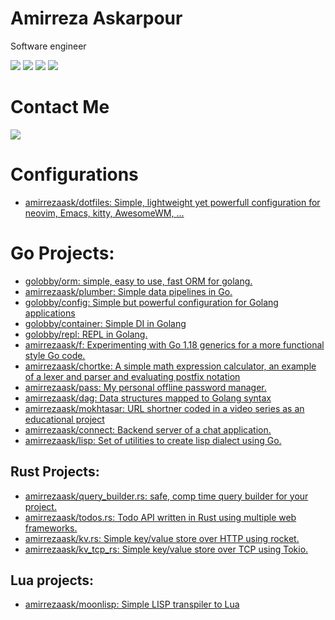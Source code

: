 # Amirreza Askarpour
Software engineer

[![](https://img.shields.io/badge/-go-orange?style=for-the-badge&logo=go)](https://go.dev/)
[![](https://img.shields.io/badge/-rust-orange?style=for-the-badge&logo=rust)](https://www.rust-lang.org/)
[![](https://img.shields.io/badge/-zig-orange?style=for-the-badge&logo=zig)](https://www.ziglang.org/)
[![](https://img.shields.io/badge/-python-orange?style=for-the-badge&logo=python)](https://python.org/)

# Contact Me
[![](https://img.shields.io/badge/-raskarpour@gmail.com-lightgray?style=for-the-badge&logo=gmail)](mailto:raskarpour@gmail.com)

# Configurations
- [amirrezaask/dotfiles: Simple, lightweight yet powerfull configuration for neovim, Emacs, kitty, AwesomeWM, ...](https://github.com/amirrezaask/dotfiles)

# Go Projects:
- [golobby/orm: simple, easy to use, fast ORM for golang.](https://github.com/golobby/orm)
- [amirrezaask/plumber: Simple data pipelines in Go.](https://github.com/amirrezaask/plumber)
- [golobby/config: Simple but powerful configuration for Golang applications](https://github.com/golobby/config)
- [golobby/container: Simple DI in Golang](https://github.com/golobby/container)
- [golobby/repl: REPL in Golang.](https://github.com/golobby/config) 
- [amirrezaask/f: Experimenting with Go 1.18 generics for a more functional style Go code.](https://github.com/amirrezaask/f) 
- [amirrezaask/chortke: A simple math expression calculator, an example of a lexer and parser and evaluating postfix notation](https://github.com/amirrezaask/chortke) 
- [amirrezaask/pass: My personal offline password manager.](https://github.com/amirrezaask/pass) 
- [amirrezaask/dag: Data structures mapped to Golang syntax](https://github.com/amirrezaask/dag)
- [amirrezaask/mokhtasar: URL shortner coded in a video series as an educational project](https://github.com/amirrezaask/mokhtasar)
- [amirrezaask/connect: Backend server of a chat application.](https://github.com/amirrezaask/connect)
- [amirrezaask/lisp: Set of utilities to create lisp dialect using Go.](https://github.com/amirrezaask/lisp)

## Rust Projects:
- [amirrezaask/query_builder.rs: safe, comp time query builder for your project.](https://github.com/amirrezaask/query_builder.rs)
- [amirrezaask/todos.rs: Todo API written in Rust using multiple web frameworks.](https://github.com/amirrezaask/todos.rs)
- [amirrezaask/kv.rs: Simple key/value store over HTTP using rocket.](https://github.com/amirrezaask/kv.rs)
- [amirrezaask/kv_tcp_rs: Simple key/value store over TCP using Tokio.](https://github.com/amirrezaask/kv_tcp_rs)

## Lua projects:
- [amirrezaask/moonlisp: Simple LISP transpiler to Lua](https://github.com/amirrezaask/moonlisp)
